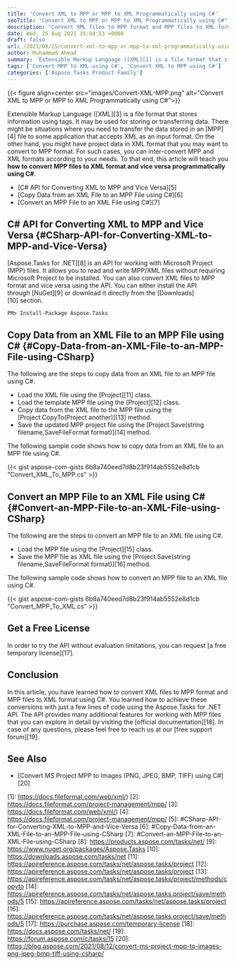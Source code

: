 ```yaml
---
title: 'Convert XML to MPP or MPP to XML Programmatically using C#'
seoTitle: "Convert XML to MPP or MPP to XML Programmatically using C#"
description: "Convert XML files to MPP format and MPP files to XML format using C#. Convert MPP to XML and vice versa within your .NET applications."
date: Wed, 25 Aug 2021 15:04:53 +0000
draft: false
url: /2021/08/25/convert-xml-to-mpp-or-mpp-to-xml-programmatically-using-csharp/
author: Muhammad Ahmad
summary: 'Extensible Markup Language ([XML][1] is a file format that stores information using tags. It may be used for storing or transferring data. There might be situations where you need to transfer the data stored in an [MPP][2] file to some application that accepts XML as an input format. On the other hand, you might have project data in XML format that you may want to convert to MPP format. For such cases, you can inter-convert MPP and XML formats according to your needs. To that end, this article will teach you **how to convert MPP files to XML format and vice versa programmatically using C#**.'
tags: ['Convert MPP to XML using C#', 'Convert XML to MPP using C#']
categories: ['Aspose.Tasks Product Family']
---
```




{{< figure align=center src="images/Convert-XML-MPP.png" alt="Convert XML to MPP or MPP to XML Programmatically using C#">}}


Extensible Markup Language ([XML][3] is a file format that stores information using tags. It may be used for storing or transferring data. There might be situations where you need to transfer the data stored in an [MPP][4] file to some application that accepts XML as an input format. On the other hand, you might have project data in XML format that you may want to convert to MPP format. For such cases, you can inter-convert MPP and XML formats according to your needs. To that end, this article will teach you **how to convert MPP files to XML format and vice versa programmatically using C#**.

*   [C# API for Converting XML to MPP and Vice Versa][5]
*   [Copy Data from an XML File to an MPP File using C#][6]
*   [Convert an MPP File to an XML File using C#][7]

## C# API for Converting XML to MPP and Vice Versa {#CSharp-API-for-Converting-XML-to-MPP-and-Vice-Versa}

[Aspose.Tasks for .NET][8] is an API for working with Microsoft Project (MPP) files. It allows you to read and write MPP/XML files without requiring Microsoft Project to be installed. You can also convert XML files to MPP format and vice versa using the API. You can either install the API through [NuGet][9] or download it directly from the [Downloads][10] section.

```
PM> Install-Package Aspose.Tasks
```

## Copy Data from an XML File to an MPP File using C# {#Copy-Data-from-an-XML-File-to-an-MPP-File-using-CSharp}

The following are the steps to copy data from an XML file to an MPP file using C#.

*   Load the XML file using the [Project][11] class.
*   Load the template MPP file using the [Project][12] class.
*   Copy data from the XML file to the MPP file using the [Project.CopyTo(Project another)][13] method.
*   Save the updated MPP project file using the [Project.Save(string filename,SaveFileFormat format)][14] method.

The following sample code shows how to copy data from an XML file to an MPP file using C#.

{{< gist aspose-com-gists 6b8a740eed7d8b23f914ab5552e8d1cb "Convert_XML_To_MPP.cs" >}}

## Convert an MPP File to an XML File using C# {#Convert-an-MPP-File-to-an-XML-File-using-CSharp}

The following are the steps to convert an MPP file to an XML file using C#.

*   Load the MPP file using the [Project][15] class.
*   Save the MPP file as XML file using the [Project.Save(string filename,SaveFileFormat format)][16] method.

The following sample code shows how to convert an MPP file to an XML file using C#.

{{< gist aspose-com-gists 6b8a740eed7d8b23f914ab5552e8d1cb "Convert_MPP_To_XML.cs" >}}

## Get a Free License

In order to try the API without evaluation limitations, you can request [a free temporary license][17].

## Conclusion

In this article, you have learned how to convert XML files to MPP format and MPP files to XML format using C#. You learned how to achieve these conversions with just a few lines of code using the Aspose.Tasks for .NET API. The API provides many additional features for working with MPP files that you can explore in detail by visiting the [official documentation][18]. In case of any questions, please feel free to reach us at our [free support forum][19].

## See Also

*   [Convert MS Project MPP to Images (PNG, JPEG, BMP, TIFF) using C#][20]




[1]: https://docs.fileformat.com/web/xml/)
[2]: https://docs.fileformat.com/project-management/mpp/
[3]: https://docs.fileformat.com/web/xml/)
[4]: https://docs.fileformat.com/project-management/mpp/
[5]: #CSharp-API-for-Converting-XML-to-MPP-and-Vice-Versa
[6]: #Copy-Data-from-an-XML-File-to-an-MPP-File-using-CSharp
[7]: #Convert-an-MPP-File-to-an-XML-File-using-CSharp
[8]: https://products.aspose.com/tasks/net/
[9]: https://www.nuget.org/packages/Aspose.Tasks
[10]: https://downloads.aspose.com/tasks/net
[11]: https://apireference.aspose.com/tasks/net/aspose.tasks/project
[12]: https://apireference.aspose.com/tasks/net/aspose.tasks/project
[13]: https://apireference.aspose.com/tasks/net/aspose.tasks/project/methods/copyto
[14]: https://apireference.aspose.com/tasks/net/aspose.tasks.project/save/methods/5
[15]: https://apireference.aspose.com/tasks/net/aspose.tasks/project
[16]: https://apireference.aspose.com/tasks/net/aspose.tasks.project/save/methods/5
[17]: https://purchase.aspose.com/temporary-license
[18]: https://docs.aspose.com/tasks/net/
[19]: https://forum.aspose.com/c/tasks/15
[20]: https://blog.aspose.com/2021/08/12/convert-ms-project-mpp-to-images-png-jpeg-bmp-tiff-using-csharp/





